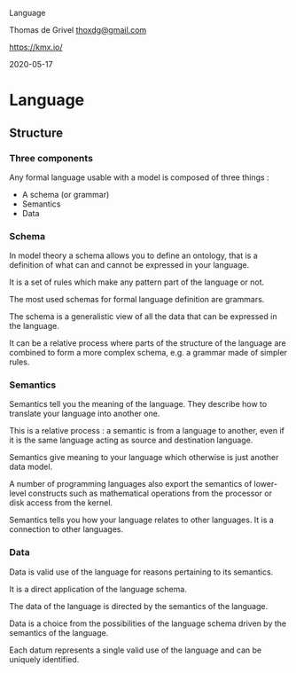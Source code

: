 Language

Thomas de Grivel <thoxdg@gmail.com>

https://kmx.io/

2020-05-17

# Language

## Structure

### Three components

Any formal language usable with a model is composed of three things :

 - A schema (or grammar)
 - Semantics
 - Data

### Schema

In model theory a schema allows you to define an ontology,
that is a definition of what can and cannot be expressed in your
language.

It is a set of rules which make any pattern part of the language or not.

The most used schemas for formal language definition are grammars.

The schema is a generalistic view of all the data that can be
expressed in the language.

It can be a relative process where parts of the structure of the
language are combined to form a more complex schema, e.g. a
grammar made of simpler rules.

### Semantics

Semantics tell you the meaning of the language. They describe
how to translate your language into another one.

This is a relative process : a semantic is from a language to another,
even if it is the same language acting as source and destination
language.

Semantics give meaning to your language which otherwise is just another
data model.

A number of programming languages also export the semantics of
lower-level constructs such as mathematical operations from the processor
or disk access from the kernel.

Semantics tells you how your language relates to other languages.
It is a connection to other languages.

### Data

Data is valid use of the language for reasons pertaining to its
semantics.

It is a direct application of the language schema.

The data of the language is directed by the semantics of
the language.

Data is a choice from the possibilities of the language schema
driven by the semantics of the language.

Each datum represents a single valid use of the language and can
be uniquely identified.
